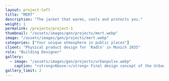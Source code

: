 ```yaml
---
layout: project-left
title: "MERT"
description: "The jacket that warms, cools and protects you."
weight: 1
permalink: /projects/project-1
thumbnail: "/assets/images/gen/projects/mert.webp"
image: "/assets/images/gen/projects/mert.webp"
categories: ["Your unique atmosphere in public places"]
client: "Physical product design for 'Radln' in Munich 2035"
role: "Building Designer"
gallery:
  - image: "/assets/images/gen/projects/urbanpulse.webp"
    caption: "<strong>Above:</strong> Final design concept of the Urban Pulse application"
gallery_limit: 2
---
```


